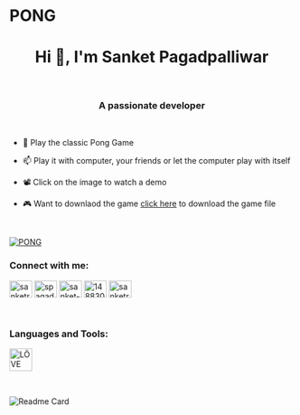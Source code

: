 # PONG<br/>
<h1 align="center">Hi 👋, I'm Sanket Pagadpalliwar</h1><br/>
<h3 align="center">A passionate developer</h3><br/>

- 🔭 Play the classic Pong Game

- 📫 Play it with computer, your friends or let the computer play with itself

- 📽️ Click on the image to watch a demo

- 🎮 Want to downlaod the game [click here](https://github.com/SanketRP/Pong/releases) to download the game file

<br/>

[![PONG](https://img.youtube.com/vi/-o_gWjOBpZM/0.jpg)](https://www.youtube.com/watch?v=-o_gWjOBpZM)

<h3 align="left">Connect with me:</h3>
<p align="left">
<a href="https://codepen.io/sanketrp" target="blank"><img align="center" src="https://raw.githubusercontent.com/rahuldkjain/github-profile-readme-generator/master/src/images/icons/Social/codepen.svg" alt="sanketrp" height="30" width="40" /></a>
<a href="https://twitter.com/spagadpalliwar" target="blank"><img align="center" src="https://raw.githubusercontent.com/rahuldkjain/github-profile-readme-generator/master/src/images/icons/Social/twitter.svg" alt="spagadpalliwar" height="30" width="40" /></a>
<a href="https://linkedin.com/in/sanket-pagadpalliwar" target="blank"><img align="center" src="https://raw.githubusercontent.com/rahuldkjain/github-profile-readme-generator/master/src/images/icons/Social/linked-in-alt.svg" alt="sanket-pagadpalliwar" height="30" width="40" /></a>
<a href="https://stackoverflow.com/users/14883078" target="blank"><img align="center" src="https://raw.githubusercontent.com/rahuldkjain/github-profile-readme-generator/master/src/images/icons/Social/stack-overflow.svg" alt="14883078" height="30" width="40" /></a>
<a href="https://codesandbox.com/sanketrp" target="blank"><img align="center" src="https://raw.githubusercontent.com/rahuldkjain/github-profile-readme-generator/master/src/images/icons/Social/codesandbox.svg" alt="sanketrp" height="30" width="40" /></a>
</p>
<br/>
<h3 align="left">Languages and Tools:</h3>
<p align="left"> <a href="https://love2d.org/" target="_blank" rel="noreferrer"> <img src="https://github.com/love2d/love/blob/60278b0532036d404c0b7b011c7b63ab58a5ddaf/platform/unix/love.svg" alt="LÖVE 2D" width="40" height="40"/> </a></p>
<br/>

![Readme Card](https://github-readme-stats.vercel.app/api/pin/?username=SanketRP&repo=Pong&theme=tokyonight&hide_border=true)
